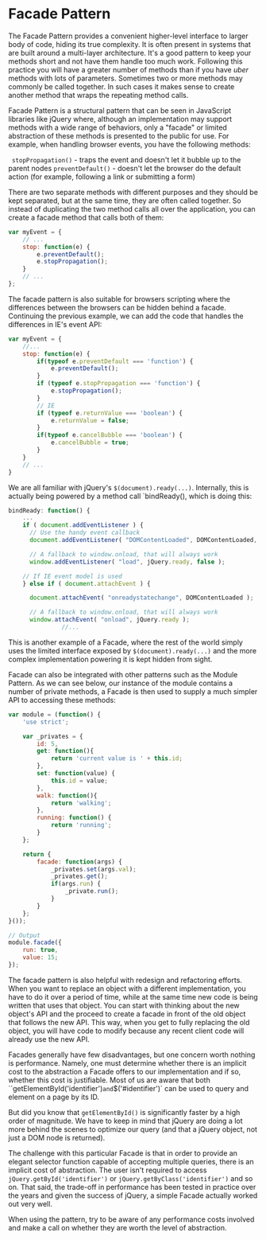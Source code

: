 # Facade Pattern

The Facade Pattern provides a convenient higher-level interface to larger body of code, hiding its true complexity. It is often present in systems that are built around a multi-layer architecture. It's a good pattern to keep your methods short and not have them handle too much work. Following this practice you will have a greater number of methods than if you have _uber_ methods with lots of parameters. Sometimes two or more methods may commonly be called together. In such cases it makes sense to create another method that wraps the repeating method calls.

Facade Pattern is a structural pattern that can be seen in JavaScript libraries like jQuery where, although an implementation may support methods with a wide range of behaviors, only a "facade" or limited abstraction of these methods is presented to the public for use. For example, when handling browser events, you have the following methods:

` stopPropagation()` - traps the event and doesn't let it bubble up to the parent nodes
`preventDefault()` - doesn't let the browser do the default action (for example, following a link or submitting a form)

There are two separate methods with different purposes and they should be kept separated, but at the same time, they are often called together. So instead of duplicating the two method calls all over the application, you can create a facade method that calls both of them:

```js
var myEvent = {
    // ...
    stop: function(e) {
        e.preventDefault();
        e.stopPropagation();
    }
    // ...
};
```

The facade pattern is also suitable for browsers scripting where the differences between the browsers can be hidden behind a facade. Continuing the previous example, we can add the code that handles the differences in IE's event API:

```js
var myEvent = {
    //...
    stop: function(e) {
        if(typeof e.preventDefault === 'function') {
            e.preventDefault();
        }
        if (typeof e.stopPropagation === 'function') {
            e.stopPropagation();    
        }
        // IE
        if (typeof e.returnValue === 'boolean') {
            e.returnValue = false;
        }
        if(typeof e.cancelBubble === 'boolean') {
            e.cancelBubble = true;
        }
    }
    // ...
}
```

We are all familiar with jQuery's `$(document).ready(...)`. Internally, this is actually being powered by a method call `bindReady(), which is doing this:

```js
bindReady: function() {
    ...
    if ( document.addEventListener ) {
      // Use the handy event callback
      document.addEventListener( "DOMContentLoaded", DOMContentLoaded, false );

      // A fallback to window.onload, that will always work
      window.addEventListener( "load", jQuery.ready, false );

    // If IE event model is used
    } else if ( document.attachEvent ) {

      document.attachEvent( "onreadystatechange", DOMContentLoaded );

      // A fallback to window.onload, that will always work
      window.attachEvent( "onload", jQuery.ready );
               //...
```

This is another example of a Facade, where the rest of the world simply uses the limited interface exposed by `$(document).ready(...)` and the more complex implementation powering it is kept hidden from sight.

Facade can also be integrated with other patterns such as the Module Pattern. As we can see below, our instance of the module contains a number of private methods, a Facade is then used to supply a much simpler API to accessing these methods:

```js
var module = (function() {
    'use strict';

    var _privates = {
        id: 5,
        get: function(){
            return 'current value is ' + this.id;
        },
        set: function(value) {
            this.id = value;
        },
        walk: function(){
            return 'walking';
        },
        running: function() {
            return 'running';
        }
    };

    return {
        facade: function(args) {
            _privates.set(args.val);
            _privates.get();
            if(args.run) {
                _private.run();
            }
        }
    };
}());

// Output
module.facade({
    run: true,
    value: 15;
});

```

The facade pattern is also helpful with redesign and refactoring efforts. When you want to replace an object with a different implementation, you have to do it over a period of time, while at the same time new code is being written that uses that object. You can start with thinking about the new object's API and the proceed to create a facade in front of the old object that follows the new API. This way, when you get to fully replacing the old object, you will have code to modify because any recent client code will already use the new API.

Facades generally have few disadvantages, but one concern worth nothing is performance. Namely, one must determine whether there is an implicit cost to the abstraction a Facade offers to our implementation and if so, whether this cost is justifiable. Most of us are aware that both ``getElementById('identifier')` and `$('#identifier')` can be used to query and element on a page by its ID.

But did you know that `getElementById()` is significantly faster by a high order of magnitude. We have to keep in mind that jQuery are doing a lot more behind the scenes to optimize our query (and that a jQuery object, not just a DOM node is returned).

The challenge with this particular Facade is that in order to provide an elegant selector function capable of accepting multiple queries, there is an implicit cost of abstraction. The user isn't required to access `jQuery.getById('identifier')` or `jQuery.getByClass('identifier')` and so on. That said, the trade-off in performance has been tested in practice over the years and given the success of jQuery, a simple Facade actually worked out very well.

When using the pattern, try to be aware of any performance costs involved and make a call on whether they are worth the level of abstraction.
